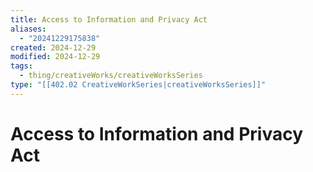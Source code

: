 ```yaml
---
title: Access to Information and Privacy Act
aliases:
  - "20241229175838"
created: 2024-12-29
modified: 2024-12-29
tags:
  - thing/creativeWorks/creativeWorksSeries
type: "[[402.02 CreativeWorkSeries|creativeWorksSeries]]"
---
```

# Access to Information and Privacy Act
